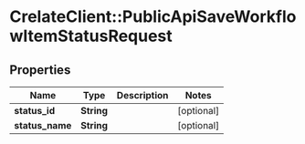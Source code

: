 # CrelateClient::PublicApiSaveWorkflowItemStatusRequest

## Properties
Name | Type | Description | Notes
------------ | ------------- | ------------- | -------------
**status_id** | **String** |  | [optional] 
**status_name** | **String** |  | [optional] 


